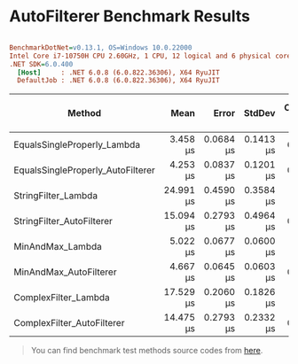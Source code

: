 # AutoFilterer Benchmark Results

``` ini

BenchmarkDotNet=v0.13.1, OS=Windows 10.0.22000
Intel Core i7-10750H CPU 2.60GHz, 1 CPU, 12 logical and 6 physical cores
.NET SDK=6.0.400
  [Host]     : .NET 6.0.8 (6.0.822.36306), X64 RyuJIT
  DefaultJob : .NET 6.0.8 (6.0.822.36306), X64 RyuJIT


```
|                            Method |      Mean |     Error |    StdDev | Code Size |  Gen 0 | Completed Work Items | Lock Contentions | Allocated |
|---------------------------------- |----------:|----------:|----------:|----------:|-------:|---------------------:|-----------------:|----------:|
|       EqualsSingleProperly_Lambda |  3.458 μs | 0.0684 μs | 0.1413 μs |      6 KB | 0.3319 |                    - |                - |      2 KB |
| EqualsSingleProperly_AutoFilterer |  4.253 μs | 0.0837 μs | 0.1201 μs |      0 KB | 0.2670 |                    - |                - |      2 KB |
|               StringFilter_Lambda | 24.991 μs | 0.4590 μs | 0.3584 μs |     20 KB | 2.7161 |                    - |                - |     17 KB |
|         StringFilter_AutoFilterer | 15.094 μs | 0.2793 μs | 0.4964 μs |      0 KB | 1.2512 |                    - |                - |      8 KB |
|                  MinAndMax_Lambda |  5.022 μs | 0.0677 μs | 0.0600 μs |     12 KB | 0.4654 |                    - |                - |      3 KB |
|            MinAndMax_AutoFilterer |  4.667 μs | 0.0645 μs | 0.0603 μs |      0 KB | 0.2823 |                    - |                - |      2 KB |
|              ComplexFilter_Lambda | 17.529 μs | 0.2060 μs | 0.1826 μs |     17 KB | 1.7090 |                    - |                - |     11 KB |
|        ComplexFilter_AutoFilterer | 14.475 μs | 0.2793 μs | 0.2332 μs |      0 KB | 0.7019 |                    - |                - |      4 KB |


> You can find benchmark test methods source codes from [here](https://github.com/enisn/AutoFilterer/blob/develop/tests/AutoFilterer.Benchmark/AutoFiltererStartup.cs).
